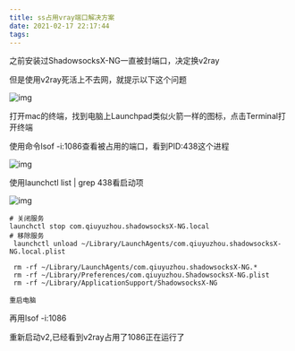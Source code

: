```yaml
---
title: ss占用vray端口解决方案
date: 2021-02-17 22:17:44
tags:
---
```


之前安装过ShadowsocksX-NG一直被封端口，决定换v2ray

但是使用v2ray死活上不去网，就提示以下这个问题

![img](https://ivpsr.com/wp-content/uploads/2020/11/1605841745-8a993752e9658af.jpg)

打开mac的终端，找到电脑上Launchpad类似火箭一样的图标，点击Terminal打开终端

使用命令lsof -i:1086查看被占用的端口，看到PID:438这个进程

![img](https://ivpsr.com/wp-content/uploads/2020/11/1605842167-1a785dbb9ad6943.jpg)

使用launchctl list | grep 438看启动项

![img](https://ivpsr.com/wp-content/uploads/2020/11/1605842328-c20ef55b3b45374.jpg)

```
# 关闭服务
launchctl stop com.qiuyuzhou.shadowsocksX-NG.local
# 移除服务
 launchctl unload ~/Library/LaunchAgents/com.qiuyuzhou.shadowsocksX-NG.local.plist

 rm -rf ~/Library/LaunchAgents/com.qiuyuzhou.shadowsocksX-NG.*
 rm -rf ~/Library/Preferences/com.qiuyuzhou.ShadowsocksX-NG.plist
 rm -rf ~/Library/ApplicationSupport/ShadowsocksX-NG

重启电脑
```

再用lsof -i:1086

重新启动v2,已经看到v2ray占用了1086正在运行了

